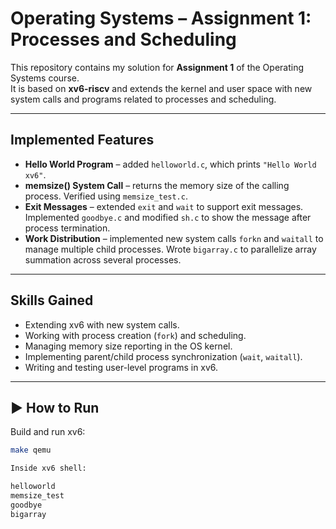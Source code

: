 # Operating Systems – Assignment 1: Processes and Scheduling

This repository contains my solution for **Assignment 1** of the Operating Systems course.  
It is based on **xv6-riscv** and extends the kernel and user space with new system calls and programs related to processes and scheduling.

---

## Implemented Features
- **Hello World Program** – added `helloworld.c`, which prints `"Hello World xv6"`.  
- **memsize() System Call** – returns the memory size of the calling process. Verified using `memsize_test.c`.  
- **Exit Messages** – extended `exit` and `wait` to support exit messages. Implemented `goodbye.c` and modified `sh.c` to show the message after process termination.  
- **Work Distribution** – implemented new system calls `forkn` and `waitall` to manage multiple child processes. Wrote `bigarray.c` to parallelize array summation across several processes.  

---

## Skills Gained
- Extending xv6 with new system calls.  
- Working with process creation (`fork`) and scheduling.  
- Managing memory size reporting in the OS kernel.  
- Implementing parent/child process synchronization (`wait`, `waitall`).  
- Writing and testing user-level programs in xv6.  

---

## ▶️ How to Run
Build and run xv6:
```bash
make qemu

Inside xv6 shell:

helloworld
memsize_test
goodbye
bigarray
